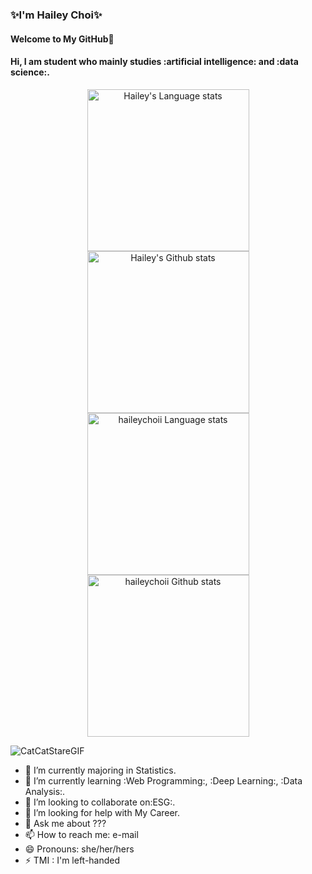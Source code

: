 ### ✨I'm Hailey Choi✨

#### Welcome to My GitHub💞
#### Hi, I am student who mainly studies :artificial intelligence: and :data science:.

<!-- Light Mode --> 
 <div align="center">  
 <a href="https://github.com/anuraghazra/github-readme-stats#gh-light-mode-only"> 
 <img height=259 src="https://github-readme-stats-git-masterrstaa-haileychoii.vercel.app/api/top-langs/?username=haileychoii&layout=compact&langs_count=12&hide_border=true&role=owner,collaborator&theme=default#gh-light-mode-only" alt="Hailey's Language stats" /> 
 </a> 
 <a href="https://github.com/anuraghazra/github-readme-stats#gh-light-mode-only"> 
 <img height=259 src="https://github-readme-stats-git-masterrstaa-haileychoii.vercel.app/api?username=haileychoii&show_icons=true&line_height=28&hide_border=true&card_width=347&include_all_commits=true&role=owner,collaborator&show=reviews,discussions_answered&rank_icon=percentile&exclude_repo=github-readme-stats&theme=default#gh-light-mode-only" alt="Hailey's Github stats" /> 
 </a> 
 </div> 
  
 <!-- Dark Mode --> 
 <div align="center">  
 <a href="https://github.com/anuraghazra/github-readme-stats#gh-dark-mode-only"> 
 <img height=259 src="https://github-readme-stats-git-masterrstaa-haileychoii.vercel.app/api/top-langs/?username=rickstaa&layout=compact&langs_count=12&hide_border=true&role=owner,collaborator&theme=dark&bg_color=000000#gh-dark-mode-only" alt="haileychoii Language stats" /> 
 </a> 
 <a href="https://github.com/anuraghazra/github-readme-stats#gh-dark-mode-only"> 
 <img height=259 src="https://github-readme-stats-git-masterrstaa-haileychoii.vercel.app/api?username=rickstaa&show_icons=true&line_height=28&hide_border=true&card_width=347&include_all_commits=true&role=owner,collaborator&show=reviews,discussions_answered&rank_icon=percentile&exclude_repo=github-readme-stats&theme=dark&bg_color=000000#gh-dark-mode-only" alt="haileychoii Github stats" /> 
 </a> 
 </div>

![CatCatStareGIF](https://github.com/haileychoii/haileychoii/assets/128196297/961cda07-059b-4d37-aeb4-f6a91ae36ec1)
- 🔭 I’m currently majoring in Statistics.
- 🌱 I’m currently learning :Web Programming:, :Deep Learning:, :Data Analysis:.
- 👯 I’m looking to collaborate on:ESG:.
- 🤔 I’m looking for help with My Career.
- 💬 Ask me about ???
- 📫 How to reach me: e-mail
- 😄 Pronouns: she/her/hers
- ⚡ TMI : I'm left-handed



